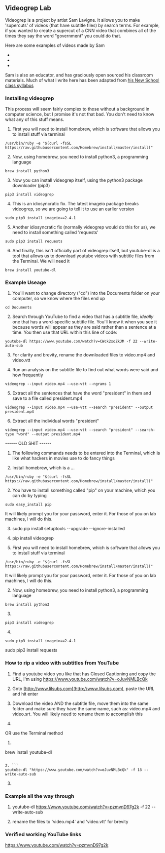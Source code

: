 ## Videogrep Lab

Videogrep is a project by artist Sam Lavigne. It allows you to make 'supercuts' of videos (that have subtitle files) by search terms. For example, if you wanted to create a supercut of a CNN video that combines all of the times they say the word "government" you could do that.

Here are some examples of videos made by Sam

+
+
+

Sam is also an educator, and has graciously open sourced his classroom materials. Much of what I write here has been adapted from [his New School class syllabus](https://github.com/antiboredom/automating-video-lang/blob/master/videogrep.md)

### Installing videogrep

This process will seem fairly complex to those without a background in computer science, but I promise it's not that bad. You don't need to know what any of this stuff means.

1. First you will need to install homebrew, which is software that allows you to install stuff via terminal

```
/usr/bin/ruby -e "$(curl -fsSL https://raw.githubusercontent.com/Homebrew/install/master/install)"
```

2. Now, using homebrew, you need to install python3, a programming language

```
brew install python3
```

3. Now you can install videogrep itself, using the python3 package downloader (pip3)
```
pip3 install videogrep
```

4. This is an idiosyncratic fix. The latest imageio package breaks videogrep, so we are going to tell it to use an earlier version
```
sudo pip3 install imageio==2.4.1
```

5. Another idiosyncratic fix (normally videogrep would do this for us), we need to install something called 'requests'
```
sudo pip3 install requests
```

6. And finally, this isn't officially part of videogrep itself, but youtube-dl is a tool that allows us to download youtube videos with subtitle files from the Terminal. We will need it
```
brew install youtube-dl
```

### Example Useage

1. You'll want to change directory ("cd") into the Documents folder on your computer, so we know where the files end up
```
cd Documents
```

2. Search through YouTube to find a video that has a subtitle file, *ideally* one that has a word-specific subtitle file. You'll know it when you see it because words will appear as they are said rather than a sentence at a time. You then use that URL within this line of code:
```
youtube-dl https://www.youtube.com/watch?v=CWck2xoZkJM -f 22 --write-auto-sub
```

3. For clarity and brevity, rename the downloaded files to video.mp4 and video.vtt

4. Run an analysis on the subtitle file to find out what words were said and how frequently
```
videogrep --input video.mp4 --use-vtt --ngrams 1
```
5. Extract all the sentences that have the word "president" in them and save to a file called president.mp4
```
videogrep --input video.mp4 --use-vtt --search "president" --output president.mp4
```

6. Extract all the individual words "president"
```
videogrep --input video.mp4 --use-vtt --search "president" --search-type "word" --output president.mp4
```


------ OLD SHIT ------


1. The following commands needs to be entered into the Terminal, which is like what hackers in movies use to do fancy things

1. Install homebrew, which is a ...
```
/usr/bin/ruby -e "$(curl -fsSL https://raw.githubusercontent.com/Homebrew/install/master/install)"
```

2. You have to install something called "pip" on your machine, which you can do by typing
```
sudo easy_install pip
```
It will likely prompt you for your password, enter it. For those of you on lab machines, I will do this.

3. sudo pip install setuptools --upgrade --ignore-installed

4. pip install videogrep



1. First you will need to install homebrew, which is software that allows you to install stuff via terminal
```
/usr/bin/ruby -e "$(curl -fsSL https://raw.githubusercontent.com/Homebrew/install/master/install)"
```
It will likely prompt you for your password, enter it. For those of you on lab machines, I will do this.

2. Now, using homebrew, you need to install python3, a programming language
```
brew install python3
```

3.
```
pip3 install videogrep
```

4.
```
sudo pip3 install imageio==2.4.1
```

sudo pip3 install requests

### How to rip a video with subtitles from YouTube

1. Find a youtube video you like that has Closed Captioning and copy the URL, I'm using https://www.youtube.com/watch?v=oJuvNMLBcQk

2. Goto [http://www.lilsubs.com](http://www.lilsubs.com), paste the URL and hit enter

3. Download the video AND the subtitle file, move them into the same folder and make sure they have the same name, such as: video.mp4 and video.srt. You will likely need to rename them to accomplish this

4.

OR use the Terminal method

1. ```
brew install youtube-dl
```

2. ```
youtube-dl "https://www.youtube.com/watch?v=oJuvNMLBcQk" -f 18 --write-auto-sub
```

3.

### Example all the way through

1. youtube-dl https://www.youtube.com/watch?v=pzmvnD97g2k -f 22 --write-auto-sub

2. rename the files to 'video.mp4' and 'video.vtt' for brevity

### Verified working YouTube links
https://www.youtube.com/watch?v=pzmvnD97g2k
